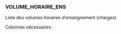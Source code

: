 ### VOLUME_HORAIRE_ENS

Liste des volumes horaires d'enseignement (charges)

Colonnes nécessaires :

<!-- VOLUME_HORAIRE_ENS DEB -->

<!-- VOLUME_HORAIRE_ENS FIN -->